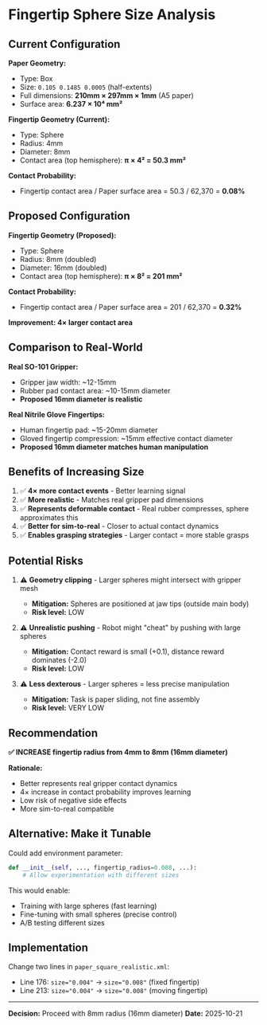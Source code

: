 # Fingertip Sphere Size Analysis

## Current Configuration

**Paper Geometry:**
- Type: Box
- Size: `0.105 0.1485 0.0005` (half-extents)
- Full dimensions: **210mm × 297mm × 1mm** (A5 paper)
- Surface area: **6.237 × 10⁴ mm²**

**Fingertip Geometry (Current):**
- Type: Sphere
- Radius: 4mm
- Diameter: 8mm
- Contact area (top hemisphere): **π × 4² = 50.3 mm²**

**Contact Probability:**
- Fingertip contact area / Paper surface area = 50.3 / 62,370 = **0.08%**

## Proposed Configuration

**Fingertip Geometry (Proposed):**
- Type: Sphere
- Radius: 8mm (doubled)
- Diameter: 16mm (doubled)
- Contact area (top hemisphere): **π × 8² = 201 mm²**

**Contact Probability:**
- Fingertip contact area / Paper surface area = 201 / 62,370 = **0.32%**

**Improvement: 4× larger contact area**

## Comparison to Real-World

**Real SO-101 Gripper:**
- Gripper jaw width: ~12-15mm
- Rubber pad contact area: ~10-15mm diameter
- **Proposed 16mm diameter is realistic**

**Real Nitrile Glove Fingertips:**
- Human fingertip pad: ~15-20mm diameter
- Gloved fingertip compression: ~15mm effective contact diameter
- **Proposed 16mm diameter matches human manipulation**

## Benefits of Increasing Size

1. ✅ **4× more contact events** - Better learning signal
2. ✅ **More realistic** - Matches real gripper pad dimensions
3. ✅ **Represents deformable contact** - Real rubber compresses, sphere approximates this
4. ✅ **Better for sim-to-real** - Closer to actual contact dynamics
5. ✅ **Enables grasping strategies** - Larger contact = more stable grasps

## Potential Risks

1. ⚠️ **Geometry clipping** - Larger spheres might intersect with gripper mesh
   - **Mitigation:** Spheres are positioned at jaw tips (outside main body)
   - **Risk level:** LOW

2. ⚠️ **Unrealistic pushing** - Robot might "cheat" by pushing with large spheres
   - **Mitigation:** Contact reward is small (+0.1), distance reward dominates (-2.0)
   - **Risk level:** LOW

3. ⚠️ **Less dexterous** - Larger spheres = less precise manipulation
   - **Mitigation:** Task is paper sliding, not fine assembly
   - **Risk level:** VERY LOW

## Recommendation

**✅ INCREASE fingertip radius from 4mm to 8mm (16mm diameter)**

**Rationale:**
- Better represents real gripper contact dynamics
- 4× increase in contact probability improves learning
- Low risk of negative side effects
- More sim-to-real compatible

## Alternative: Make it Tunable

Could add environment parameter:
```python
def __init__(self, ..., fingertip_radius=0.008, ...):
    # Allow experimentation with different sizes
```

This would enable:
- Training with large spheres (fast learning)
- Fine-tuning with small spheres (precise control)
- A/B testing different sizes

## Implementation

Change two lines in `paper_square_realistic.xml`:
- Line 176: `size="0.004"` → `size="0.008"` (fixed fingertip)
- Line 213: `size="0.004"` → `size="0.008"` (moving fingertip)

---

**Decision:** Proceed with 8mm radius (16mm diameter)
**Date:** 2025-10-21
